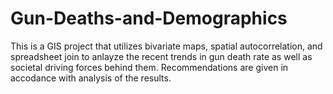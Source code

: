 # Gun-Deaths-and-Demographics

This is a GIS project that utilizes bivariate maps, spatial autocorrelation, and spreadsheet join to anlayze the recent trends in
gun death rate as well as societal driving forces behind them. Recommendations are given in accodance with analysis of the results. 
